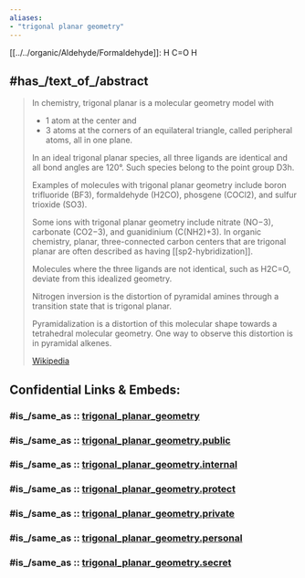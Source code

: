 ```yaml
---
aliases:
- "trigonal planar geometry"
---
```


[[../../organic/Aldehyde/Formaldehyde]]: 
H
  C=O
H

## #has_/text_of_/abstract 

> In chemistry, trigonal planar is a molecular geometry model with 
> - 1 atom at the center and 
> - 3 atoms at the corners of an equilateral triangle, called peripheral atoms, 
> all in one plane. 
> 
> In an ideal trigonal planar species, all three ligands are identical and all bond angles are 120°. 
> Such species belong to the point group D3h. 
> 
> Examples of molecules with trigonal planar geometry include boron trifluoride (BF3), 
> formaldehyde (H2CO), phosgene (COCl2), and sulfur trioxide (SO3). 
> 
> Some ions with trigonal planar geometry include nitrate (NO−3), carbonate (CO2−3), 
> and guanidinium (C(NH2)+3). 
> In organic chemistry, planar, three-connected carbon centers that are trigonal planar 
> are often described as having [[sp2-hybridization]].
>
> Molecules where the three ligands are not identical, such as H2C=O, 
> deviate from this idealized geometry. 
> 
> Nitrogen inversion is the distortion of pyramidal amines through a transition state that is trigonal planar.
>
> Pyramidalization is a distortion of this molecular shape towards a tetrahedral molecular geometry. 
> One way to observe this distortion is in pyramidal alkenes.
>
> [Wikipedia](https://en.wikipedia.org/wiki/Trigonal%20planar%20molecular%20geometry)


## Confidential Links & Embeds: 

### #is_/same_as :: [trigonal_planar_geometry](/_Standards/Chemistry/Chemical_Element/Group-15-Nitrogen/trigonal_planar_geometry.md) 

### #is_/same_as :: [trigonal_planar_geometry.public](/_public/Chemistry/Chemical_Element/Group-15-Nitrogen/trigonal_planar_geometry.public.md) 

### #is_/same_as :: [trigonal_planar_geometry.internal](/_internal/Chemistry/Chemical_Element/Group-15-Nitrogen/trigonal_planar_geometry.internal.md) 

### #is_/same_as :: [trigonal_planar_geometry.protect](/_protect/Chemistry/Chemical_Element/Group-15-Nitrogen/trigonal_planar_geometry.protect.md) 

### #is_/same_as :: [trigonal_planar_geometry.private](/_private/Chemistry/Chemical_Element/Group-15-Nitrogen/trigonal_planar_geometry.private.md) 

### #is_/same_as :: [trigonal_planar_geometry.personal](/_personal/Chemistry/Chemical_Element/Group-15-Nitrogen/trigonal_planar_geometry.personal.md) 

### #is_/same_as :: [trigonal_planar_geometry.secret](/_secret/Chemistry/Chemical_Element/Group-15-Nitrogen/trigonal_planar_geometry.secret.md)

